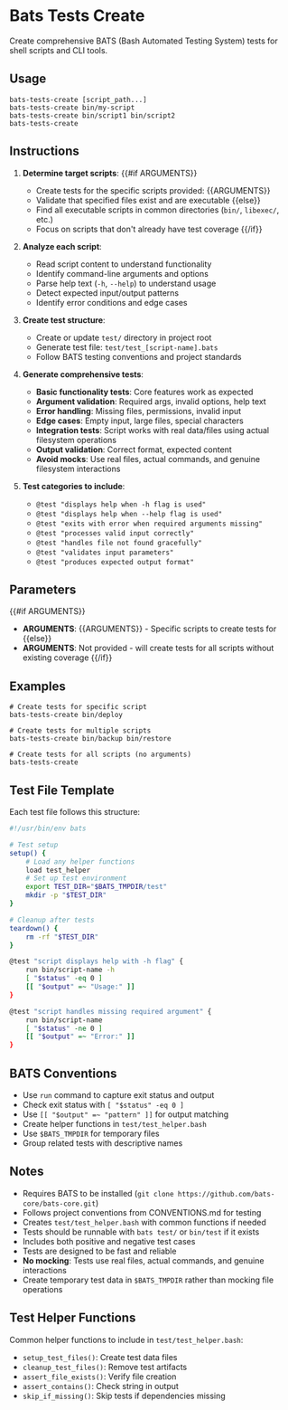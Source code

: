 # Bats Tests Create

Create comprehensive BATS (Bash Automated Testing System) tests for shell scripts and CLI tools.

## Usage
```
bats-tests-create [script_path...]
bats-tests-create bin/my-script
bats-tests-create bin/script1 bin/script2
bats-tests-create
```

## Instructions

1. **Determine target scripts**:
   {{#if ARGUMENTS}}
   - Create tests for the specific scripts provided: {{ARGUMENTS}}
   - Validate that specified files exist and are executable
   {{else}}
   - Find all executable scripts in common directories (`bin/`, `libexec/`, etc.)
   - Focus on scripts that don't already have test coverage
   {{/if}}

2. **Analyze each script**:
   - Read script content to understand functionality
   - Identify command-line arguments and options
   - Parse help text (`-h`, `--help`) to understand usage
   - Detect expected input/output patterns
   - Identify error conditions and edge cases

3. **Create test structure**:
   - Create or update `test/` directory in project root
   - Generate test file: `test/test_[script-name].bats`
   - Follow BATS testing conventions and project standards

4. **Generate comprehensive tests**:
   - **Basic functionality tests**: Core features work as expected
   - **Argument validation**: Required args, invalid options, help text
   - **Error handling**: Missing files, permissions, invalid input
   - **Edge cases**: Empty input, large files, special characters
   - **Integration tests**: Script works with real data/files using actual filesystem operations
   - **Output validation**: Correct format, expected content
   - **Avoid mocks**: Use real files, actual commands, and genuine filesystem interactions

5. **Test categories to include**:
   - `@test "displays help when -h flag is used"`
   - `@test "displays help when --help flag is used"`
   - `@test "exits with error when required arguments missing"`
   - `@test "processes valid input correctly"`
   - `@test "handles file not found gracefully"`
   - `@test "validates input parameters"`
   - `@test "produces expected output format"`

## Parameters

{{#if ARGUMENTS}}
- **ARGUMENTS**: {{ARGUMENTS}} - Specific scripts to create tests for
{{else}}
- **ARGUMENTS**: Not provided - will create tests for all scripts without existing coverage
{{/if}}

## Examples

```
# Create tests for specific script
bats-tests-create bin/deploy

# Create tests for multiple scripts
bats-tests-create bin/backup bin/restore

# Create tests for all scripts (no arguments)
bats-tests-create
```

## Test File Template

Each test file follows this structure:
```bash
#!/usr/bin/env bats

# Test setup
setup() {
    # Load any helper functions
    load test_helper
    # Set up test environment
    export TEST_DIR="$BATS_TMPDIR/test"
    mkdir -p "$TEST_DIR"
}

# Cleanup after tests
teardown() {
    rm -rf "$TEST_DIR"
}

@test "script displays help with -h flag" {
    run bin/script-name -h
    [ "$status" -eq 0 ]
    [[ "$output" =~ "Usage:" ]]
}

@test "script handles missing required argument" {
    run bin/script-name
    [ "$status" -ne 0 ]
    [[ "$output" =~ "Error:" ]]
}
```

## BATS Conventions

- Use `run` command to capture exit status and output
- Check exit status with `[ "$status" -eq 0 ]`
- Use `[[ "$output" =~ "pattern" ]]` for output matching
- Create helper functions in `test/test_helper.bash`
- Use `$BATS_TMPDIR` for temporary files
- Group related tests with descriptive names

## Notes

- Requires BATS to be installed (`git clone https://github.com/bats-core/bats-core.git`)
- Follows project conventions from CONVENTIONS.md for testing
- Creates `test/test_helper.bash` with common functions if needed
- Tests should be runnable with `bats test/` or `bin/test` if it exists
- Includes both positive and negative test cases
- Tests are designed to be fast and reliable
- **No mocking**: Tests use real files, actual commands, and genuine interactions
- Create temporary test data in `$BATS_TMPDIR` rather than mocking file operations

## Test Helper Functions

Common helper functions to include in `test/test_helper.bash`:
- `setup_test_files()`: Create test data files
- `cleanup_test_files()`: Remove test artifacts
- `assert_file_exists()`: Verify file creation
- `assert_contains()`: Check string in output
- `skip_if_missing()`: Skip tests if dependencies missing